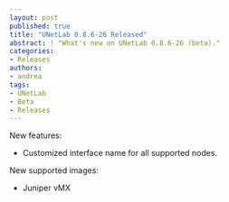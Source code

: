 ```yaml
---
layout: post
published: true
title: "UNetLab 0.8.6-26 Released"
abstract: ! "What's new on UNetLab 0.8.6-26 (beta)."
categories:
- Releases
authors:
- andrea
tags:
- UNetLab
- Beta
- Releases
---
```

New features:

* Customized interface name for all supported nodes.

New supported images:

* Juniper vMX
